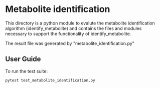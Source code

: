 # Metabolite identification

This directory is a python module to evalute the metabolite identification algorithm (identify_metabolite) and contains the files and modules necessary to support the functionality of identify_metabolite. 

The result file was generated by "metabolite_identification.py"

## User Guide

To run the test suite: 

```
pytest test_metabolite_identification.py
```

